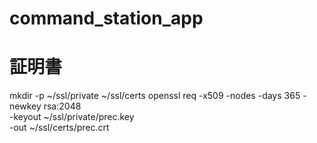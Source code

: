 # command_station_app

# 証明書

mkdir -p ~/ssl/private ~/ssl/certs
openssl req -x509 -nodes -days 365 -newkey rsa:2048 \
 -keyout ~/ssl/private/prec.key \
 -out ~/ssl/certs/prec.crt

